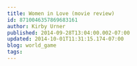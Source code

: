 ```yaml
---
title: Women in Love (movie review)
id: 8710046357869683161
author: Kirby Urner
published: 2014-09-28T13:04:00.002-07:00
updated: 2014-10-01T11:31:15.174-07:00
blog: world_game
tags: 
---
```


